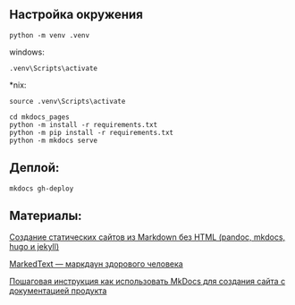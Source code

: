 ## Настройка окружения

```
python -m venv .venv
```

windows:
```
.venv\Scripts\activate
```

*nix:
```
source .venv\Scripts\activate
```

```
cd mkdocs_pages
python -m install -r requirements.txt
python -m pip install -r requirements.txt
python -m mkdocs serve
```

## Деплой:

```
mkdocs gh-deploy
```


## Материалы:

[Создание статических сайтов из Markdown без HTML (pandoc, mkdocs, hugo и jekyll)](https://habr.com/ru/articles/826474/)

[MarkedText — маркдаун здорового человека](https://habr.com/ru/articles/536448/)

[Пошаговая инструкция как использовать MkDocs для создания сайта с документацией продукта](https://habr.com/ru/companies/rostelecom/articles/570098/)
